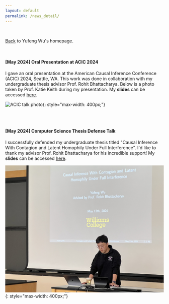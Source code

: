 ```yaml
---
layout: default
permalink: /news_detail/
---
```


<br>

[Back](..) to Yufeng Wu's homepage.

<br>

<h4 id="acic-2024-oral">[May 2024] Oral Presentation at ACIC 2024</h4>

I gave an oral presentation at the American Causal Inference Conference (ACIC) 2024, Seattle, WA. This work was done in collaboration with my undergraduate thesis advisor Prof. Rohit Bhattacharya. Below is a photo taken by Prof. Katie Keith during my presentation. My **slides** can be accessed [here](../assets/files/ACIC_oral_2024_Yufeng.pdf).

![ACIC talk photo](/assets/img/acic_2024_oral.png){: style="max-width: 400px;"}

<br><br>

<h4 id="thesis-talk">[May 2024] Computer Science Thesis Defense Talk</h4>

I successfully defended my undergraduate thesis titled "Causal Inference With Contagion and Latent Homophily Under Full Interference". I'd like to thank my advisor Prof. Rohit Bhattacharya for his incredible support! My **slides** can be accessed [here](../assets/files/Yufeng_Thesis_Defense_Williams.pdf).

![ACIC talk photo](/assets/img/thesis_defense_photo.jpg){: style="max-width: 400px;"}

<br><br><br><br>